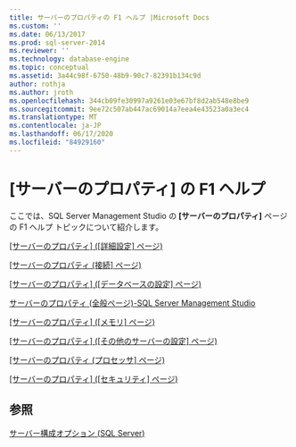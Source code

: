 ```yaml
---
title: サーバーのプロパティの F1 ヘルプ |Microsoft Docs
ms.custom: ''
ms.date: 06/13/2017
ms.prod: sql-server-2014
ms.reviewer: ''
ms.technology: database-engine
ms.topic: conceptual
ms.assetid: 3a44c98f-6750-48b9-90c7-82391b134c9d
author: rothja
ms.author: jroth
ms.openlocfilehash: 344cb09fe30997a9261e03e67bf8d2ab548e8be9
ms.sourcegitcommit: 9ee72c507ab447ac69014a7eea4e43523a0a3ec4
ms.translationtype: MT
ms.contentlocale: ja-JP
ms.lasthandoff: 06/17/2020
ms.locfileid: "84929160"
---
```

# <a name="server-properties-f1-help"></a>[サーバーのプロパティ] の F1 ヘルプ
  ここでは、SQL Server Management Studio の **[サーバーのプロパティ]** ページの F1 ヘルプ トピックについて紹介します。  
  
 [[サーバーのプロパティ] &#40;[詳細設定] ページ&#41;](configure-windows/server-properties-advanced-page.md)  
  
 [[サーバーのプロパティ &#40;接続] ページ&#41;](configure-windows/server-properties-connections-page.md)  
  
 [[サーバーのプロパティ] &#40;[データベースの設定] ページ&#41;](configure-windows/server-properties-database-settings-page.md)  
  
 [サーバーのプロパティ &#40;全般ページ&#41;-SQL Server Management Studio](../reporting-services/tools/report-server-properties-general-page.md)  
  
 [[サーバーのプロパティ] &#40;[メモリ] ページ&#41;](configure-windows/server-properties-memory-page.md)  
  
 [[サーバーのプロパティ] &#40;[その他のサーバーの設定] ページ&#41;](configure-windows/server-properties-misc-server-settings-page.md)  
  
 [[サーバーのプロパティ &#40;プロセッサ] ページ&#41;](configure-windows/server-properties-processors-page.md)  
  
 [[サーバーのプロパティ] &#40;[セキュリティ] ページ&#41;](configure-windows/server-properties-security-page.md)  
  
## <a name="see-also"></a>参照  
 [サーバー構成オプション &#40;SQL Server&#41;](configure-windows/server-configuration-options-sql-server.md)  
  
  
